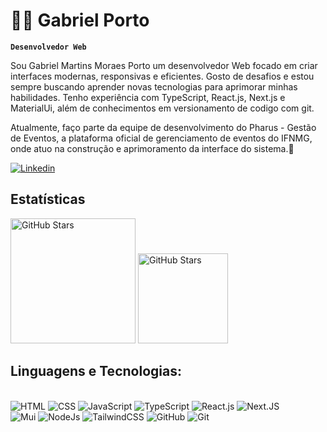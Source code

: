 # 🧑‍💻 Gabriel Porto 

**`Desenvolvedor Web`** 

Sou Gabriel Martins Moraes Porto um desenvolvedor Web focado em criar interfaces modernas, responsivas e eficientes. Gosto de desafios e estou sempre buscando aprender novas tecnologias para aprimorar minhas habilidades. Tenho experiência com TypeScript, React.js, Next.js e MaterialUi, além de conhecimentos em versionamento de codigo com git.

Atualmente, faço parte da equipe de desenvolvimento do Pharus - Gestão de Eventos, a plataforma oficial de gerenciamento de eventos do IFNMG, onde atuo na construção e aprimoramento da interface do sistema.🚀

[![Linkedin](https://img.shields.io/badge/LinkedIn-0077B5?style=for-the-badge&logo=linkedin&logoColor=white)](https://www.linkedin.com/in/gabrielporto05/)

## Estatísticas
<p>
  <img aling='left' alt='GitHub Stars' height='200' src='https://github-readme-stats.vercel.app/api?username=chines05&show_icons=true&theme=tokyonight&include_all_commits=true&locale=pt-br' />
  <img aling='left' alt='GitHub Stars' height='144' src='https://github-readme-stats.vercel.app/api/top-langs/?username=chines05&layout=compact&theme=tokyonight&custom_title=Tecnologias&locale=pt-br' />
</p>

## Linguagens e Tecnologias:

<div style='display: inline_block'><br />
  <img aling='center' alt='HTML' src='https://img.shields.io/badge/HTML5-E34F26?style=for-the-badge&logo=html5&logoColor=white' />
  <img aling='center' alt='CSS' src='https://img.shields.io/badge/CSS3-1572B6?style=for-the-badge&logo=css3&logoColor=white' />
  <img aling='center' alt='JavaScript' src='https://img.shields.io/badge/JavaScript-F7DF1E?style=for-the-badge&logo=javascript&logoColor=black' />
  <img aling='center' alt='TypeScript' src='https://img.shields.io/badge/TypeScript-007ACC?style=for-the-badge&logo=typescript&logoColor=white' />
  <img aling='center' alt='React.js' src='https://img.shields.io/badge/react-%2320232a.svg?style=for-the-badge&logo=react&logoColor=%2361DAFB' />
  <img aling='center' alt='Next.JS' src='https://img.shields.io/badge/Next-black?style=for-the-badge&logo=next.js&logoColor=white' /><br />
  <img aling='center' alt='Mui' src='https://img.shields.io/badge/MUI-%230081CB.svg?style=for-the-badge&logo=mui&logoColor=white' />
  <img aling='center' alt='NodeJs' src='https://img.shields.io/badge/node.js-6DA55F?style=for-the-badge&logo=node.js&logoColor=white' />
  <img aling='center' alt='TailwindCSS' src='https://img.shields.io/badge/tailwindcss-%2338B2AC.svg?style=for-the-badge&logo=tailwind-css&logoColor=white' />
  <img aling='center' alt='GitHub' src='https://img.shields.io/badge/github-%23121011.svg?style=for-the-badge&logo=github&logoColor=white' />
  <img aling='center' alt='Git' src='https://img.shields.io/badge/git-%23F05033.svg?style=for-the-badge&logo=git&logoColor=white' />
</div>


